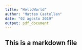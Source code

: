 ```yaml
---
title: "HelloWorld"
author: "Matteo Castellan"
date: "02 agosto 2019"
output: pdf_document
---
```

## This is a markdown file